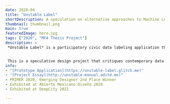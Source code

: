 ```yaml
---
date: 2020-04
title: "Unstable Label"
shortDescription: A speculation on alternative approaches to Machine Learning through the design of a data labeling app.
thumbnail: thumbnail.png
main: true
featuredImage: hero.jpg
tags: ["2020", "MFA Thesis Project"]
description: >
 *Unstable Label* is a participatory civic data labeling application that facilitates conversations of how we each see and imagine our neighborhoods differently through the collective creation of an object detection algorithm. 


 This is a speculative design project that critiques contemporary data collection practices for Machine Learning, while also imagining alternative approaches. More than a practical proposal for a new data collection system, *Unstable Label* is a set of ideas, provocations, and critiques that are intended to challenge contemporary practices and creatively imagine new paths forward. 
info:
- "[Prototype Application](https://unstable-label.glitch.me)"
- "[Project Essay](http://unstable-manual.aditd.me)"
- PRIMER 2020, Emerging Designer 2nd Place Winner
- Exhibited at Abierto Mexicano Diseño 2020
- Exhibited at DeepCity 2021

---
```



